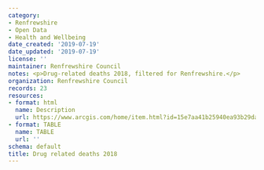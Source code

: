 ```yaml
---
category:
- Renfrewshire
- Open Data
- Health and Wellbeing
date_created: '2019-07-19'
date_updated: '2019-07-19'
license: ''
maintainer: Renfrewshire Council
notes: <p>Drug-related deaths 2018, filtered for Renfrewshire.</p>
organization: Renfrewshire Council
records: 23
resources:
- format: html
  name: Description
  url: https://www.arcgis.com/home/item.html?id=15e7aa41b25940ea93b29da0158b2411
- format: TABLE
  name: TABLE
  url: ''
schema: default
title: Drug related deaths 2018
---
```


